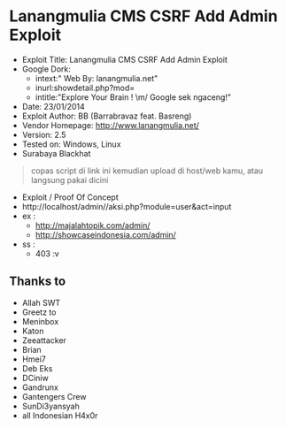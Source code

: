 # Lanangmulia CMS CSRF Add Admin Exploit

* Exploit Title: Lanangmulia CMS CSRF Add Admin Exploit
* Google Dork: 
	* intext:" Web By: lanangmulia.net"
	* inurl:showdetail.php?mod=
	* intitle:"Explore Your Brain ! \m/ Google sek ngaceng!"
* Date: 23/01/2014
* Exploit Author: BB (Barrabravaz feat. Basreng)
* Vendor Homepage: http://www.lanangmulia.net/
* Version: 2.5
* Tested on: Windows, Linux
* Surabaya Blackhat

> copas script di link ini kemudian upload di host/web kamu, atau langsung pakai dicini

* Exploit / Proof Of Concept
* http://localhost/admin//aksi.php?module=user&act=input
* ex :
	* http://majalahtopik.com/admin/
	* http://showcaseindonesia.com/admin/
* ss :
	* 403 :v

## Thanks to
* Allah SWT
* Greetz to
* Meninbox
* Katon
* Zeeattacker
* Brian
* Hmei7
* Deb Eks
* DCiniw
* Gandrunx
* Gantengers Crew
* SunDi3yansyah
* all Indonesian H4x0r